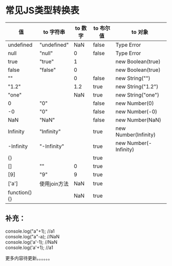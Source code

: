 # 常见JS类型转换表
值|to 字符串|to 数字|to 布尔值|to 对象
-|-|-|-|-
undefined|"undefined"|NaN|false|Type Error
null|"null"|0|false|Type Error
true|"true"|1||new Boolean(true)
false|"false"|0||new Boolean(true)
""||0|false|new String("")
"1.2"||1.2|true|new String("1.2")
"one"||NaN|true|new String("one")
0|"0"||false|new Number(0)
-0|"0"||false|new Number(-0)
NaN|"NaN"||false|new Number(NaN)
Infinity|"Infinity"||true|new Number(Infinity)
-Infinity|"-Infinity"||true|new Number(-Infinity)
{}|||true|
[]|""|0|true|
[9]|"9"|9|true|
['a']|使用join方法|NaN|true
function(){}||NaN|true

## 补充：
  console.log("a"+1); //a1                     
  console.log("a"-a); //NaN                        
  console.log('a'-1); //NaN                         
  console.log('a'+1); //a1 
  
更多内容待更新。。。。。。
